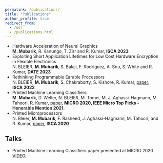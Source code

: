 ```yaml
---
permalink: /publications/
title: "Publications"
author_profile: true
redirect_from: 
  - /md/
  - /publications.html
---
```

* Hardware Acceleration of Neural Graphics <br /> 
**M. Mubarik**, R. Kanungo, T. Zirr and R. Kumar, **ISCA 2023**
* Exploiting Short Application Lifetimes for Low Cost Hardware Encryption in Flexible Electronics <br /> 
N. BLEIER, **M. Mubarik**, S. Balaji, F. Rodriguez, A. Sou, S. White and R. Kumar, **DATE 2023**
* Rethinking Programmable Earable Processors <br /> 
N. BLEIER, **M. Mubarik**, S. Chakraborty, S. Kishore, R. Kumar, [paper](https://dl.acm.org/doi/abs/10.1145/3470496.3527396), **ISCA 2022**
* Printed Machine Learning Classifiers <br /> 
**M. Mubarik**, D. Weller, N. BLEIER, M. Tomei, M. J. Aghassi-Hagmann, M. Tahoori, R. Kumar, [paper](https://ieeexplore.ieee.org/abstract/document/9251954), **MICRO 2020, IEEE Micro Top Picks - Honorable Mention 2021.**
* Printed Microprocessors <br />
N. Bleier, **M. Mubarik**, F. Rasheed, J. Aghassi-Hagmann, M. Tahoori, and R. Kumar, [paper](https://ieeexplore.ieee.org/abstract/document/9138931), **ISCA 2020** 

## Talks 
* Printed Machine Learning Classifiers paper presented at MICRO 2020 [VIDEO](https://www.youtube.com/watch?v=RzE-ThPiMxI).
